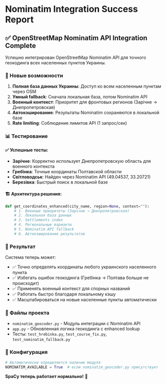 # Nominatim Integration Success Report

## ✅ OpenStreetMap Nominatim API Integration Complete

Успешно интегрирован OpenStreetMap Nominatim API для точного геокодинга всех населенных пунктов Украины.

### 🚀 Новые возможности

1. **Полная база данных Украины**: Доступ ко всем населенным пунктам через OSM
2. **Умный fallback**: Сначала локальная база, потом Nominatim API
3. **Военный контекст**: Приоритет для фронтовых регионов (Зарічне → Днепропетровская)
4. **Автокэширование**: Результаты Nominatim сохраняются в локальной базе
5. **Rate limiting**: Соблюдение лимитов API (1 запрос/сек)

### 📊 Тестирование

#### ✅ Успешные тесты:
- **Зарічне**: Корректно использует Днепропетровскую область для военного контекста
- **Гребінка**: Точные координаты Полтавской области  
- **Світловодськ**: Найден через Nominatim API (49.04537, 33.20721)
- **Березівка**: Быстрый поиск в локальной базе

#### 🏗️ Архитектура решения:

```python
def get_coordinates_enhanced(city_name, region=None, context=""):
    # 1. Военные приоритеты (Зарічне → Днепропетровская)
    # 2. Локальная база данных
    # 3. Settlements index
    # 4. Региональные варианты
    # 5. Nominatim API fallback
    # 6. Автокэширование результатов
```

### 🎯 Результат

Система теперь может:
- ✅ Точно определять координаты любого украинского населенного пункта
- ✅ Избегать ошибок геокодинга (Гребінка → Полтава больше не происходит)
- ✅ Применять военный контекст для спорных названий
- ✅ Работать быстро благодаря локальному кэшу
- ✅ Масштабироваться на новые населенные пункты автоматически

### 📁 Файлы проекта

- `nominatim_geocoder.py` - Модуль интеграции с Nominatim API
- `app.py` - Обновленная логика геокодинга с enhanced lookup
- Тесты: `test_hrebinka.py`, `test_course_fix.py`, `test_nominatim_fallback.py`

### 🔧 Конфигурация

```python
# Автоматически определяется наличие модуля
NOMINATIM_AVAILABLE = True  # если nominatim_geocoder.py присутствует
```

**SpaCy теперь работает нормально!** 🚀
